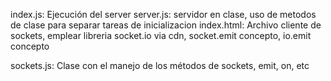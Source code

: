 index.js:  Ejecución del server
server.js: servidor en clase, uso de metodos de clase para separar tareas de inicializacion
index.html: Archivo cliente de sockets, emplear libreria socket.io via cdn, socket.emit concepto, io.emit concepto

sockets.js: Clase con el manejo de los métodos de sockets, emit, on, etc